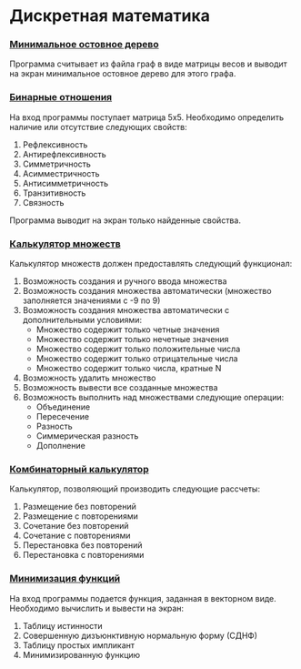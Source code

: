 # Дискретная математика
### [Минимальное остовное дерево](minimum_spanning_tree)
Программа считывает из файла граф в виде матрицы весов и выводит на экран минимальное остовное дерево для этого графа.

### [Бинарные отношения](binary_relationships.cpp)
На вход программы поступает матрица 5х5. Необходимо определить наличие или отсутствие следующих свойств:

1) Рефлексивность
2) Антирефлексивность
3) Симметричность
4) Асимместричность
5) Антисимметричность
6) Транзитивность
7) Связность

Программа выводит на экран только найденные свойства.

### [Калькулятор множеств](set_calculator.cpp)
Калькулятор множеств должен предоставлять следующий функционал:
1) Возможность создания и ручного ввода множества
2) Возможность создания множества автоматически (множество заполняется значениями с -9 по 9)
3) Возможность создания множества автоматически с дополнительными условиями:
   - Множество содержит только четные значения
   - Множество содержит только нечетные значения
   - Множество содержит только положительные числа
   - Множество содержит только отрицательные числа
   - Множество содержит только числа, кратные N
4) Возможность удалить множество
5) Возможность вывести все созданные множества
6) Возможность выполнить над множествами следующие операции:
   - Объединение
   - Пересечение
   - Разность
   - Симмерическая разность
   - Дополнение
   
### [Комбинаторный калькулятор](combinatorial_calculator.cpp)
Калькулятор, позволяющий производить следующие рассчеты:
1) Размещение без повторений
2) Размещение с повторениями
3) Сочетание без повторений
4) Сочетание с повторениями
5) Перестановка без повторений
6) Перестановка с повторениями

### [Минимизация функций](mdnf.cpp)
На вход программы подается функция, заданная в векторном виде. Необходимо вычислить и вывести на экран:

1) Таблицу истинности
2) Совершенную дизъюнктивную нормальную форму (СДНФ)
3) Таблицу простых импликант
4) Минимизированную функцию

